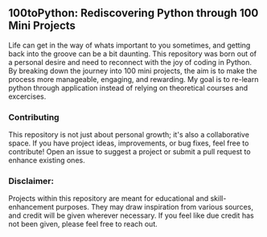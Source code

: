 ## 100toPython: Rediscovering Python through 100 Mini Projects

Life can get in the way of whats important to you sometimes, and getting back into the groove can be a bit daunting. This repository was born out of a personal desire and need to reconnect with the joy of coding in Python. By breaking down the journey into 100 mini projects, the aim is to make the process more manageable, engaging, and rewarding. My goal is to re-learn python through application instead of relying on theoretical courses and excercises. 

### Contributing

This repository is not just about personal growth; it's also a collaborative space. If you have project ideas, improvements, or bug fixes, feel free to contribute! Open an issue to suggest a project or submit a pull request to enhance existing ones.

### Disclaimer:
Projects within this repository are meant for educational and skill-enhancement purposes. They may draw inspiration from various sources, and credit will be given wherever necessary. If you feel like due credit has not been given, please feel free to reach out. 
